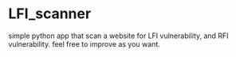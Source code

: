 # LFI_scanner

simple python app that scan a website for LFI vulnerability, and RFI vulnerability.
feel free to improve as you want.
